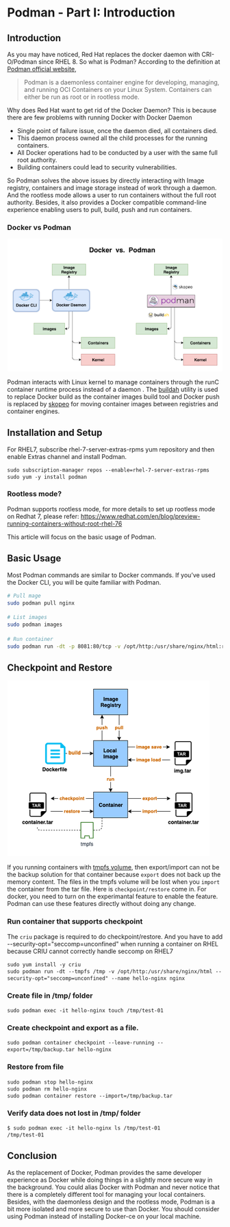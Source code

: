 Podman - Part I:  Introduction
===============================

Introduction
-------------

As you may have noticed, Red Hat replaces the docker daemon with CRI-O/Podman since RHEL 8.
So what is Podman? According to the definition at [Podman official website](https://podman.io/),

> Podman is a daemonless container engine for developing, managing, and running OCI Containers on your Linux System. Containers can either be run as root or in rootless mode.

Why does Red Hat want to get rid of the Docker Daemon? This is because there are few problems with running Docker with Docker Daemon

- Single point of failure issue, once the daemon died, all containers died.
- This daemon process owned all the child processes for the running containers.
- All Docker operations had to be conducted by a user with the same full root authority.
- Building containers could lead to security vulnerabilities.

So Podman solves the above issues by directly interacting with Image registry, containers and image storage instead of work through a daemon. And the rootless mode allows a user to run containers without the full root authority.
Besides, it also provides a Docker compatible command-line experience enabling users to pull, build, push and run containers.


### Docker vs Podman

![](images/Docker_vs_Podman.png)

Podman interacts with Linux kernel to manage containers through the runC container runtime process instead of a daemon
. The [buildah](https://buildah.io/)  utility is used to replace Docker build as the container images build tool and Docker push is replaced by [skopeo](https://github.com/containers/skopeo) for moving container images between registries and container engines.


Installation and Setup
------------------------

For RHEL7, subscribe rhel-7-server-extras-rpms yum repository and then enable Extras channel and install Podman.

```
sudo subscription-manager repos --enable=rhel-7-server-extras-rpms
sudo yum -y install podman
```

### Rootless mode?
Podman supports rootless mode, for more details to set up rootless mode on Redhat 7, please refer:
https://www.redhat.com/en/blog/preview-running-containers-without-root-rhel-76

This article will focus on the basic usage of Podman.

Basic Usage
------------

Most Podman commands are similar to Docker commands. If you’ve used the Docker CLI, you will be quite familiar with Podman.

```bash
# Pull mage
sudo podman pull nginx

# List images
sudo podman images

# Run container
sudo podman run -dt -p 8081:80/tcp -v /opt/http:/usr/share/nginx/html:ro --name hello-nginx nginx
```


Checkpoint and Restore
------------------------

![](images/container-cli.png)

If you running containers with [tmpfs volume](https://docs.docker.com/storage/tmpfs/), then export/import can not be the backup solution for that container because `export` does not back up the memory content. The files in the tmpfs volume will be lost when you `import` the container from the tar file. Here is `checkpoint/restore` come in. For docker, you need to turn on the experimantal feature to enable the feature. Podman can use these features directly without doing any change.

### Run container that supports checkpoint

The `criu` package is required to do checkpoint/restore. And you have to add --security-opt="seccomp=unconfined" when running a container on RHEL because CRIU cannot correctly handle seccomp on RHEL7

```
sudo yum install -y criu
sudo podman run -dt --tmpfs /tmp -v /opt/http:/usr/share/nginx/html --security-opt="seccomp=unconfined" --name hello-nginx nginx
```

### Create file in /tmp/ folder
```
sudo podman exec -it hello-nginx touch /tmp/test-01
```

### Create checkpoint and export as a file.
```
sudo podman container checkpoint --leave-running --export=/tmp/backup.tar hello-nginx
```

### Restore from file
```
sudo podman stop hello-nginx
sudo podman rm hello-nginx
sudo podman container restore --import=/tmp/backup.tar
```

### Verify data does not lost in /tmp/ folder

```
$ sudo podman exec -it hello-nginx ls /tmp/test-01
/tmp/test-01
```

Conclusion
-----------

As the replacement of Docker, Podman provides the same developer experience as Docker while doing things in a slightly more secure way in the background. You could alias Docker with Podman and never notice that there is a completely different tool for managing your local containers. Besides, with the daemonless design and the rootless mode, Podman is a bit more isolated and more secure to use than Docker. You should consider using Podman instead of installing Docker-ce on your local machine.


